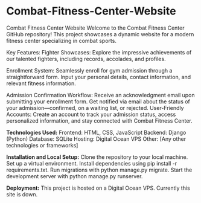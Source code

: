 # Combat-Fitness-Center-Website
Combat Fitness Center Website Welcome to the Combat Fitness Center GitHub repository! This project showcases a dynamic website for a modern fitness center specializing in combat sports. 

Key Features:
Fighter Showcases: Explore the impressive achievements of our talented fighters, including records, accolades, and profiles.

Enrollment System: Seamlessly enroll for gym admission through a straightforward form. Input your personal details, contact information, and relevant fitness information.

Admission Confirmation Workflow: Receive an acknowledgment email upon submitting your enrollment form.
Get notified via email about the status of your admission—confirmed, on a waiting list, or rejected.
User-Friendly Accounts: Create an account to track your admission status, access personalized information, and stay connected with Combat Fitness Center.

**Technologies Used:**
Frontend: HTML, CSS, JavaScript
Backend: Django (Python)
Database: SQLite
Hosting: Digital Ocean VPS
Other: [Any other technologies or frameworks]

**Installation and Local Setup:**
Clone the repository to your local machine.
Set up a virtual environment.
Install dependencies using pip install -r requirements.txt.
Run migrations with python manage.py migrate.
Start the development server with python manage.py runserver.

**Deployment:**
This project is hosted on a Digital Ocean VPS.
Currently this site is down.
